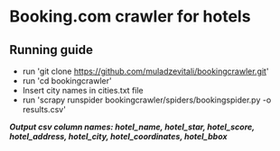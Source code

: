 # Booking.com crawler for hotels

## Running guide
* run 'git clone https://github.com/muladzevitali/bookingcrawler.git'
* run 'cd bookingcrawler'
* Insert city names in cities.txt file
* run 'scrapy runspider bookingcrawler/spiders/bookingspider.py -o results.csv'


**_Output csv column names: hotel_name, hotel_star, hotel_score, hotel_address, hotel_city, hotel_coordinates, hotel_bbox_**